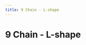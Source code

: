 ```yaml
---
title: 9 Chain - L-shape
---
```

# 9 Chain - L-shape
<ClientOnly>
<AssetLoader :reloadOnce="true" />
<GameSlides :jsonFileToLoad="'lshape/9chain_lshape_nov2.json'" :useRandomSeed="false" :useManualData="false" :replay="true"></GameSlides>

</ClientOnly>
